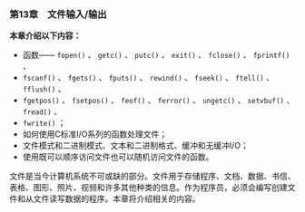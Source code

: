 ### 第13章　文件输入/输出

**本章介绍以下内容：**

+ 函数—— `fopen()` 、 `getc()` 、 `putc()` 、 `exit()` 、 `fclose()` 、 `fprintf()` 、
+ `fscanf()` 、 `fgets()` 、 `fputs()` 、 `rewind()` 、 `fseek()` 、 `ftell()` 、 `fflush()` 、
+ `fgetpos()` 、 `fsetpos()` 、 `feof()` 、 `ferror()` 、 `ungetc()` 、 `setvbuf()` 、 `fread()` 、
+ `fwrite()` ；
+ 如何使用C标准I/O系列的函数处理文件；
+ 文件模式和二进制模式、文本和二进制格式、缓冲和无缓冲I/O；
+ 使用既可以顺序访问文件也可以随机访问文件的函数。

文件是当今计算机系统不可或缺的部分。文件用于存储程序、文档、数据、书信、表格、图形、照片、视频和许多其他种类的信息。作为程序员，必须会编写创建文件和从文件读写数据的程序。本章将介绍相关的内容。


